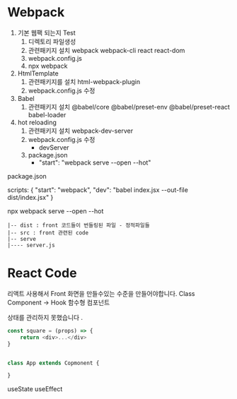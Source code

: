 # Webpack

1. 기본 웹팩 되는지 Test
    1. 디렉토리 파일생성
    2. 관련패키지 설치 webpack webpack-cli react react-dom
    3. webpack.config.js
    4. npx webpack
2. HtmlTemplate
    1. 관련패키지를 설치 html-webpack-plugin
    2. webpack.config.js 수정
3. Babel
    1. 관련패키지 설치 @babel/core @babel/preset-env @babel/preset-react babel-loader
4. hot reloading
    1. 관련패키지 설치 webpack-dev-server
    2. webpack.config.js 수정
        - devServer
    3. package.json 
        - "start": "webpack serve --open --hot"


package.json

scripts: {
    "start": "webpack",
    "dev": "babel index.jsx --out-file dist/index.jsx"
}

npx webpack serve --open --hot


```
|-- dist : front 코드들이 번들링된 파일 - 정적파일들
|-- src : front 관련된 code 
|-- serve
|---- server.js 

```


# React Code 

리액트 사용해서 Front 화면을 만들수있는 수준을 만들어야합니다. 
Class Component -> Hook 
함수형 컴포넌트 

상태를 관리하지 못했습니다 .


```js
const square = (props) => {
    return <div>...</div>
}


class App extends Copmonent {

}
```

useState
useEffect 
